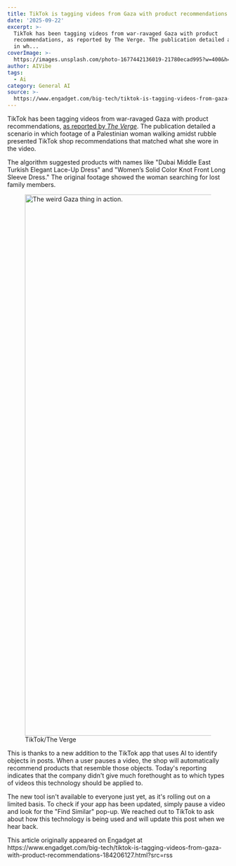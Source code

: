 ```yaml
---
title: TikTok is tagging videos from Gaza with product recommendations
date: '2025-09-22'
excerpt: >-
  TikTok has been tagging videos from war-ravaged Gaza with product
  recommendations, as reported by The Verge. The publication detailed a scenario
  in wh...
coverImage: >-
  https://images.unsplash.com/photo-1677442136019-21780ecad995?w=400&h=200&fit=crop&auto=format
author: AIVibe
tags:
  - Ai
category: General AI
source: >-
  https://www.engadget.com/big-tech/tiktok-is-tagging-videos-from-gaza-with-product-recommendations-184206127.html?src=rss
---
```

<p>TikTok has been tagging videos from war-ravaged Gaza with product recommendations, <a data-i13n="cpos:1;pos:1" href="https://www.theverge.com/tech/782540/tiktok-shop-scanning-gaza-videos-e-commerce-dupes"><ins>as reported by </ins><em><ins>The Verge</ins></em></a>. The publication detailed a scenario in which footage of a Palestinian woman walking amidst rubble presented TikTok shop recommendations that matched what she wore in the video.</p>
<p>The algorithm suggested products with names like &quot;Dubai Middle East Turkish Elegant Lace-Up Dress&quot; and &quot;Women’s Solid Color Knot Front Long Sleeve Dress.&quot; The original footage showed the woman searching for lost family members.</p>
<span id="end-legacy-contents"></span><figure><img src="https://s.yimg.com/os/creatr-uploaded-images/2025-09/05f77840-97e3-11f0-b3f4-0a52af46cff7" data-crop-orig-src="https://s.yimg.com/os/creatr-uploaded-images/2025-09/05f77840-97e3-11f0-b3f4-0a52af46cff7" style="height:1232px;width:1394px;" alt="The weird Gaza thing in action." data-uuid="ea76cea6-11bd-3d9a-a328-a7e15bb751bc"><figcaption></figcaption><div class="photo-credit">TikTok/The Verge</div></figure>
<p>This is thanks to a new addition to the TikTok app that uses AI to identify objects in posts. When a user pauses a video, the shop will automatically recommend products that resemble those objects. Today&#39;s reporting indicates that the company didn&#39;t give much forethought as to which types of videos this technology should be applied to.</p>
<p>The new tool isn&#39;t available to everyone just yet, as it&#39;s rolling out on a limited basis. To check if your app has been updated, simply pause a video and look for the &quot;Find Similar&quot; pop-up. We reached out to TikTok to ask about how this technology is being used and will update this post when we hear back.</p>This article originally appeared on Engadget at https://www.engadget.com/big-tech/tiktok-is-tagging-videos-from-gaza-with-product-recommendations-184206127.html?src=rss
